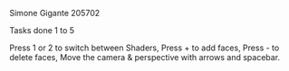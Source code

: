 Simone Gigante 205702

Tasks done 1 to 5

Press 1 or 2 to switch between Shaders,
Press + to add faces,
Press - to delete faces,
Move the camera & perspective with arrows and spacebar.
